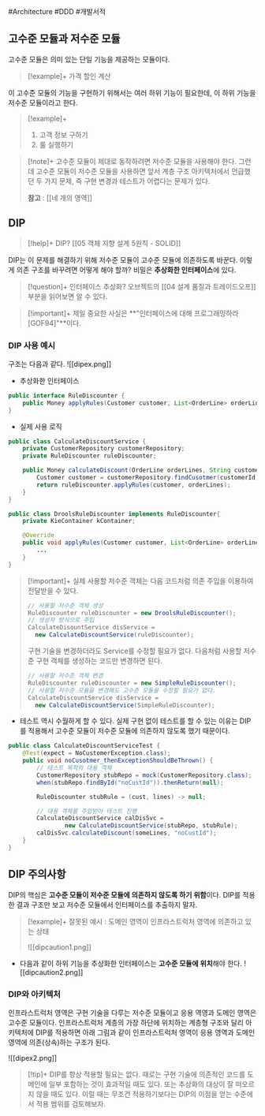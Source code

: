 #Architecture #DDD #개발서적 


## 고수준 모듈과 저수준 모듈
고수준 모듈은 의미 있는 단일 기능을 제공하는 모듈이다.
> [!example]+ 
> 가격 할인 계산

이 고수준 모듈의 기능을 구현하기 위해서는 여러 하위 기능이 필요한데, 이 하위 기능을 저수준 모듈이라고 한다.
> [!example]+ 
> 1. 고객 정보 구하기
> 2. 룰 실행하기

> [!note]+ 
> 고수준 모듈이 제대로 동작하려면 저수준 모듈을 사용해야 한다. 그런데 고수준 모듈이 저수준 모듈을 사용하면 앞서 계층 구조 아키텍처에서 언급했던 두 가지 문제, 즉 구현 변경과 테스트가 어렵다는 문제가 있다.
> 
> **참고** : [[네 개의 영역]]

## DIP
> [!help]+ DIP?
> [[05 객체 지향 설계 5원칙 - SOLID]]

DIP는 이 문제를 해결하기 위해 저수준 모듈이 고수준 모듈에 의존하도록 바꾼다. 이렇게 의존 구조를 바꾸려면 어떻게 해야 할까? 비밀은 **추상화한 인터페이스**에 있다.

> [!question]+ 인터페이스 추상화?
> 오브젝트의 [[04 설계 품질과 트레이드오프]] 부분을 읽어보면 알 수 있다.

> [!important]+ 
> 제일 중요한 사실은 **"인터페이스에 대해 프로그래밍하라[GOF94]"**이다.

### DIP 사용 예시
구조는 다음과 같다.
![[dipex.png]]
+ 추상화한 인터페이스
```java
public interface RuleDiscounter {
	public Money applyRules(Customer customer, List<OrderLine> orderLines);
}
```

+ 실제 사용 로직
```java
public class CalculateDiscountService {
	private CustomerRepository customerRepository;
	private RuleDiscounter ruleDiscounter;

	public Money calculateDiscount(OrderLine orderLines, String customerId) {
		Customer customer = customerRepository.findCusotmer(customerId);
		return ruleDiscounter.applyRules(customer, orderLines);
	}
}
```

```java
public class DroolsRuleDiscounter implements RuleDiscounter{
	private KieContainer kContainer;

	@Override
	public void applyRules(Customer customer, List<OrderLine> orderLines) {
		...
	}
}
```

> [!important]+ 
> 실제 사용할 저수준 객체는 다음 코드처럼 의존 주입을 이용하여 전달받을 수 있다.
> 
> ```java
> // 사용할 저수준 객체 생성
> RuleDiscounter ruleDiscounter = new DroolsRuleDiscounter();
> // 생성자 방식으로 주입
> CalculateDisountService disService = 
> 	new CalculateDiscountService(ruleDiscounter);
> ```
> 
> 구현 기술을 변경하더라도 Service를 수정할 필요가 없다. 다음처럼 사용할 저수준 구현 객체를 생성하는 코드만 변경하면 된다.
> 
> ```java
> // 사용할 저수준 객체 변경
> RuleDiscounter ruleDiscounter = new SimpleRuleDiscounter();
> // 사용할 저수준 모듈을 변경해도 고수준 모듈을 수정할 필요가 없다.
> CalculateDiscountService disService = 
> 	new CalculateDiscountService(SimpleRuleDiscounter);
> ```
> 

+ 테스트 역시 수월하게 할 수 있다. 실제 구현 없이 테스트를 할 수 있는 이유는 DIP를 적용해서 고수준 모듈이 저수준 모듈에 의존하지 않도록 했기 때문이다.
```java
public class CalculateDiscountServiceTest {
	@Test(expect = NoCustomerException.class);
	public void noCusotmer_thenExceptionShouldBeThrown() {
		// 테스트 목적의 대용 객체
		CustomerRepository stubRepo = mock(CustomerRepository.class);
		when(stubRepo.findById("noCustId")).thenReturn(null);

		RuleDiscounter stubRule = (cust, lines) -> null;

		// 대용 객체를 주입받아 테스트 진행
		CalculateDiscountService calDisSvc = 
				new CalculateDiscountService(stubRepo, stubRule);
		calDisSvc.calculateDiscount(someLines, "noCustId");
	}
}
```

## DIP 주의사항
DIP의 핵심은 **고수준 모듈이 저수준 모듈에 의존하지 않도록 하기 위함**이다. DIP를 적용한 결과 구조만 보고 저수준 모듈에서 인터페이스를 추출하지 말자.

> [!example]+ 
> 잘못된 예시 : 도메인 영역이 인프라스트럭처 영역에 의존하고 있는 상태
> 
> ![[dipcaution1.png]]

+ 다음과 같이 하위 기능을 추상화한 인터페이스는 **고수준 모듈에 위치**해야 한다.
![[dipcaution2.png]]


### DIP와 아키텍처
인프라스트럭처 영역은 구현 기술을 다루는 저수준 모듈이고 응용 역영과 도메인 영역은 고수준 모듈이다. 인프라스트럭처 계층의 가장 하단에 위치하는 계층형 구조와 달리 아키텍처에 DIP를 적용하면 아래 그림과 같이 인프라스트럭처 영역이 응용 영역과 도메인 영역에 의존(상속)하는 구조가 된다.

![[dipex2.png]]

> [!tip]+ 
> DIP를 항상 적용할 필요는 없다. 때로는 구현 기술에 의존적인 코드를 도메인에 일부 포함하는 것이 효과적일 때도 있다. 또는 추상화의 대상이 잘 떠오르지 않을 때도 있다. 이럴 때는 무조건 적용하기보다는 DIP의 이점을 얻는 수준에서 적용 범위를 검토해보자.